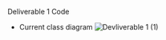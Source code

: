 Deliverable 1 Code

- Current class diagram
![Devliverable 1 (1)](https://user-images.githubusercontent.com/28196110/153791255-8c74e8d6-6049-40fb-9b12-e222aa00a192.jpg)

